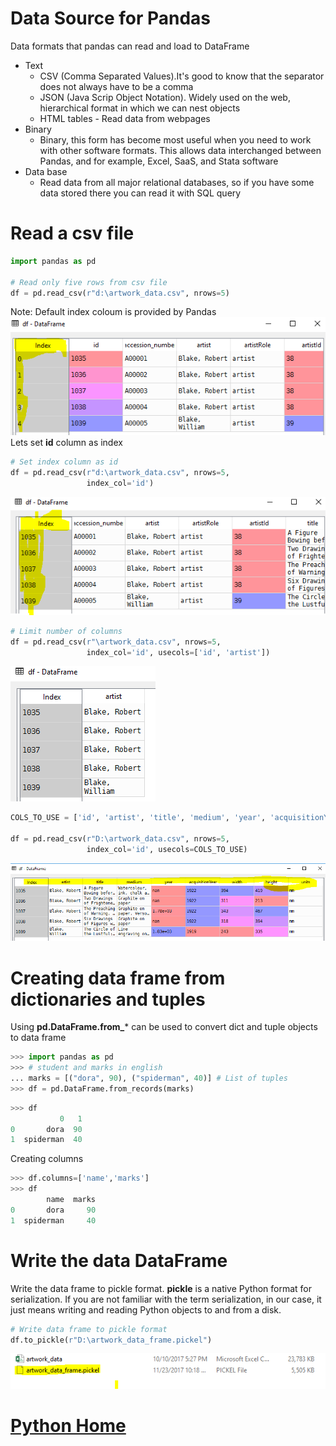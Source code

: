 # Data Source for Pandas
Data formats that pandas can read and load to DataFrame
- Text
    - CSV (Comma Separated Values).It's good to know that the separator does not always have to be a comma
    - JSON (Java Scrip Object Notation). Widely used on the web, hierarchical format in which we can nest objects
    - HTML tables - Read data from webpages
- Binary
    - Binary, this form has become most useful when you need to work with other software formats. This allows data interchanged between Pandas, and for example, Excel, SaaS, and Stata software
- Data base
    - Read data from all major relational databases, so if you have some data stored there you can read it with SQL query

# Read a csv file
```Python
import pandas as pd

# Read only five rows from csv file
df = pd.read_csv(r"d:\artwork_data.csv", nrows=5)
```
Note: Default index coloum is provided by Pandas
![read-csv-index-0-column](read-csv-index-0-column.PNG)
Lets set **id** column as index
```Python
# Set index column as id
df = pd.read_csv(r"d:\artwork_data.csv", nrows=5,
                 index_col='id')

```
![read-csv-id-as-index](read-csv-id-as-index.PNG)
```Python
# Limit number of columns
df = pd.read_csv(r"\artwork_data.csv", nrows=5,
                 index_col='id', usecols=['id', 'artist'])

```
![read-csv-limit-column](read-csv-limit-column.PNG)
```Python
COLS_TO_USE = ['id', 'artist', 'title', 'medium', 'year', 'acquisitionYear', 'height', 'width', 'units']

df = pd.read_csv(r"D:\artwork_data.csv", nrows=5,
                 index_col='id', usecols=COLS_TO_USE)
```
![reads-csv-cols-to-use-list](reads-csv-cols-to-use-list.PNG)

# Creating data frame from dictionaries and tuples
Using **pd.DataFrame.from_*** can be used to convert dict and tuple objects to data frame
```Python
>>> import pandas as pd                       
>>> # student and marks in english            
... marks = [("dora", 90), ("spiderman", 40)] # List of tuples
>>> df = pd.DataFrame.from_records(marks)     
```
```python
>>> df
           0   1
0       dora  90
1  spiderman  40
```
Creating columns
```Python
>>> df.columns=['name','marks']
>>> df
        name  marks
0       dora     90
1  spiderman     40
```

# Write the data DataFrame
 Write the data frame to pickle format. **pickle** is a native Python format for serialization. If you are not familiar with the term serialization, in our case, it just means writing and reading Python objects to and from a disk.
```Python
# Write data frame to pickle format
df.to_pickle(r"D:\artwork_data_frame.pickel")
```
![read-csv-data-frame-in-pickel](read-csv-data-frame-in-pickel.PNG)
# [Python Home](index.html#Inputs-to-DataFrame)

